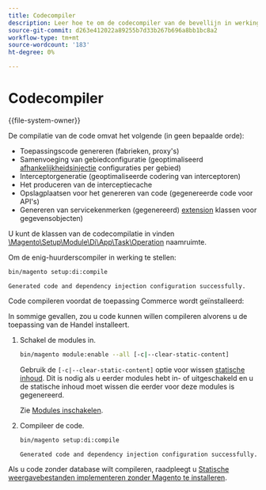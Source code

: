 ```yaml
---
title: Codecompiler
description: Leer hoe te om de codecompiler van de bevellijn in werking te stellen.
source-git-commit: d263e412022a89255b7d33b267b696a8bb1bc8a2
workflow-type: tm+mt
source-wordcount: '183'
ht-degree: 0%

---
```



# Codecompiler

{{file-system-owner}}

De compilatie van de code omvat het volgende (in geen bepaalde orde):

- Toepassingscode genereren (fabrieken, proxy&#39;s)
- Samenvoeging van gebiedconfiguratie (geoptimaliseerd [afhankelijkheidsinjectie](https://glossary.magento.com/dependency-injection) configuraties per gebied)
- Interceptorgeneratie (geoptimaliseerde codering van interceptoren)
- Het produceren van de interceptiecache
- Opslagplaatsen voor het genereren van code (gegenereerde code voor API&#39;s)
- Genereren van servicekenmerken (gegenereerd) [extension](https://glossary.magento.com/extension) klassen voor gegevensobjecten)

U kunt de klassen van de codecompilatie in vinden [\Magento\Setup\Module\Di\App\Task\Operation][operation] naamruimte.

Om de enig-huurderscompiler in werking te stellen:

```bash
bin/magento setup:di:compile
```

```terminal
Generated code and dependency injection configuration successfully.
```

Code compileren voordat de toepassing Commerce wordt geïnstalleerd:

In sommige gevallen, zou u code kunnen willen compileren alvorens u de toepassing van de Handel installeert.

1. Schakel de modules in.

   ```bash
   bin/magento module:enable --all [-c|--clear-static-content]
   ```

   Gebruik de `[-c|--clear-static-content]` optie voor wissen [statische inhoud](https://glossary.magento.com/static-content). Dit is nodig als u eerder modules hebt in- of uitgeschakeld en u de statische inhoud moet wissen die eerder voor deze modules is gegenereerd.

   Zie [Modules inschakelen](../../installation/tutorials/manage-modules.md).

1. Compileer de code.

   ```bash
   bin/magento setup:di:compile
   ```

   ```terminal
   Generated code and dependency injection configuration successfully.
   ```

Als u code zonder database wilt compileren, raadpleegt u [Statische weergavebestanden implementeren zonder Magento te installeren](../cli/static-view-file-deployment.md).

<!-- link definitions -->

[operation]: https://github.com/magento/magento2/blob/2.4/setup/src/Magento/Setup/Module/Di/App/Task/Operation
